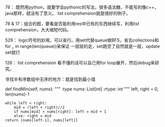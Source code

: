 78： 既然用python，就要学会pythonic的写法，很多语法糖，不能写的像c++，java那样，就没有了意义。
    list comprehension就是很好的例子。

78 & 17：组合的题，要看是否能利用res中已有的东西继续写，利用list comprehension，大大缩短代码。

529： logic符号的妙用，可以省行。用set代替queue做BFS，省去collections和for _ in range(len(queue))来保证
      一层层的走，set跑空了自然就是一层，update set就行
      
126： list comprehension 看不懂的话可以自己用for loop展开，然后debug来研究。

寻找半有序数组中无序的地方：就是找到最小值

def findMin(self, nums):
    """
    :type nums: List[int]
    :rtype: int
    """
    left, right = 0, len(nums)-1

    while left < right:
        mid = (left + right)//2
        if nums[mid] > nums[right]: left = mid + 1
        else: right = mid
    return [nums[left-1], nums[left]]